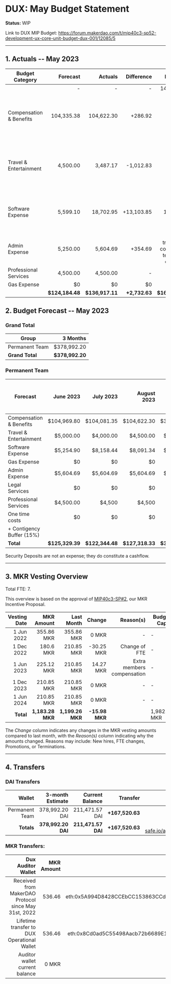 # DUX: May Budget Statement

**Status:** WIP

Link to DUX MIP Budget: https://forum.makerdao.com/t/mip40c3-sp52-development-ux-core-unit-budget-dux-001/12085/5

---

## 1. Actuals -- May 2023

| Budget Category           |  Forecast |  Actuals |  Difference |  Payments |                  Comment |
| --------------------------| -----------: | --------------: | --------------: | -----------: | --------------------------------------------------------------: |
|                              |         - |          - |          - |     149,622.53|                |
| Compensation & Benefits   |   104,335.38|       104,622.30|    +286.92|    |  No outstanding reason, difference due to exchange rates.|
| Travel & Entertainment    |   4,500.00|      3,487.17|       -1,012.83|          - |   No outstanding reason, fewer expenses than monthly budget. |
| Software Expense          |   5,599.10|       18,702.95|   +13,103.85|     15,450.00| Difference due to Alchemy payment for 15,450 DAI.|
| Admin Expense             |    5,250.00|      5,604.69|      +354.69|          Higher transaction costs due to team travel expenses. |     |
| Professional Services     |  4,500.00 |     4,500.00|          - |          - |        - |
| Gas Expense               |        $0 |         $0 |         $0 |        $0  |            - |
|                        |**$124,184.48**|**$136,917.11**|**+2,732.63**|**$165,072.53**|           - |


## 2. Budget Forecast -- May 2023

### Grand Total

| Group           |     3 Months |
| --------------- | -----------: |
| Permanent Team  |     $378,992.20 |
| **Grand Total** | **$378,992.20** |

### Permanent Team

| Forecast                      | June 2023 | July 2023 | August 2023 | 3-month Total | MIP Quarterly Budget CAP from Feb 1st |
| ----------------------------- | -------------: | -----------: | ------------: | ------------: | -----------------------: |
| Compensation & Benefits      | $104,969.80     | $104,081.35  | $104,622.30    | $313,673.45  | $313,755 |
| Travel & Entertainment       | $5,000.00      | $4,000.00    | $4,500.00     | $13,500.00    |  $13,500 |
| Software Expense             | $5,254.90      | $8,158.44    | $8,091.34     | $21,504.68    | $21,600  |
| Gas Expense                  | $0             | $0           | $0            | $0            | $3,000   |
| Admin Expense                | $5,604.69      | $5,604.69    | $5,604.69     | $16,814.07    | $19,500  |
| Legal Services               | $0             | $0           | $0            | $0            | $0       |
| Professional Services        | $4,500.00      | $4,500       | $4,500        | $13,500       |  $22,500 |
| One time costs               | $0             | $0           | $0            | $0            |  $0      |
| + Contigency Buffer (15%)    |                |              |               |               |  $9,000  |
| **Total**                    |**$125,329.39** |**$122,344.48**|**$127,318.33**|**$378,992.20**| **$402,855** |

Security Deposits are not an expense; they do constitute a cashflow.

---

## 3. MKR Vesting Overview

Total FTE: 7.

This overview is based on the approval of [MIP40c3-SP#2](https://forum.makerdao.com/t/mip40c3-sp27-development-ux-core-unit-mkr-budget-dux-001/9777), our MKR Incentive Proposal.

| Vesting Date |       MKR Amount |       Last Month |    Change | Reason(s) | Budget Cap   | MKR Actuals |
| -----------: | ---------------: | ---------------: | --------: | --------: | ------------ | ----------- |
|   1 Jun 2022 |       355.86 MKR |       355.86 MKR |     0 MKR |         - | -            | 355.86      |
|  1 Dec 2022 |       180.6 MKR |       210.85 MKR |     -30.25 MKR |         Change of FTE | -            | 180.6           |
|   1 Jun 2023 |       225.12 MKR |       210.85 MKR |     14.27 MKR |   Extra members compensation | -            | -           |
|  1 Dec 2023 |       210.85 MKR |       210.85 MKR |     0 MKR |         - | -            | -           |
|   1 Jun 2024 |       210.85 MKR |       210.85 MKR |     0 MKR |         - | -            | -           |
|    **Total** | **1,183.28 MKR** | **1,199.26 MKR** | **-15.98 MKR** |           | 1,982.87 MKR | 536.46      |

The _Change_ column indicates any changes in the MKR vesting amounts compared to last month, with the _Reason(s)_ column indicating why the amounts changed. Reasons may include: New hires, FTE changes, Promotions, or Terminations.

---

## 4. Transfers

### DAI Transfers

|         Wallet | 3-month Estimate |    Current Balance |        Transfer |                                                                                                                    Multi-sig Address |
| -------------: | ---------------: | -----------------: | --------------: | -----------------------------------------------------------------------------------------------------------------------------------: |
| Permanent Team |      378,992.20 DAI |     211,471.57 DAI | **+167,520.63** | [0x8Cd0ad5C55498Aacb72b6689E1da5A284C69c0C7](https://gnosis-safe.io/app/#/safes/0x8Cd0ad5C55498Aacb72b6689E1da5A284C69c0C7/balances) |
|     **Totals** |  **378,992.20 DAI** | **211,471.57 DAI** | **+167,520.63** |https://gnosis-safe.io/app/eth:0x8Cd0ad5C55498Aacb72b6689E1da5A284C69c0C7/balances                                                                                                                                      |

### MKR Transfers:


|                                   Dux Auditor Wallet | MKR Amount |                              Multi-sig address |
| ---------------------------------------------------: | ---------: | ---------------------------------------------: |
| Received from MakerDAO Protocol since May 31st, 2022 |     536.46 | eth:0x5A994D8428CCEbCC153863CCdA9D2Be6352f89ad |
|          Lifetime transfer to DUX Operational Wallet |     536.46 | eth:0x8Cd0ad5C55498Aacb72b6689E1da5A284C69c0C7 |
|                       Auditor wallet current balance |      0 MKR |                                                |

